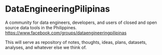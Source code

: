 # DataEngineeringPilipinas
A community for data engineers, developers, and users of closed and open source data tools in the Philippines.
https://www.facebook.com/groups/dataengineeringpilipinas

This will serve as repository of notes, thoughts, ideas, plans, datasets, analyses, and whatever else we think of. 
